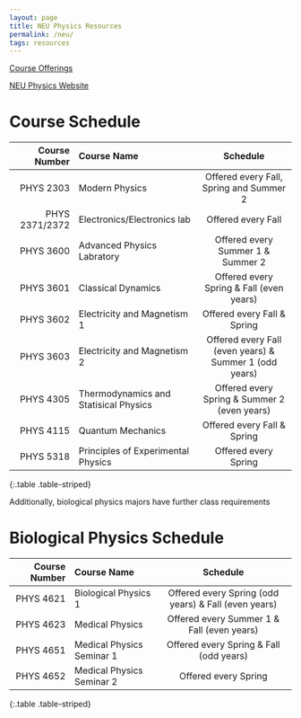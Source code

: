 ```yaml
---
layout: page
title: NEU Physics Resources
permalink: /neu/
tags: resources
---
```


[Course Offerings](http://catalog.northeastern.edu/undergraduate/science/physics/physics-bs/#planofstudytext)

[NEU Physics Website](https://cos.northeastern.edu/physics/)

# Course Schedule

| Course Number | Course Name                               | Schedule                                              |
| -------------:|:------------------------------------------|:-----------------------------------------------------:|
| PHYS 2303     | Modern Physics                            | Offered every Fall, Spring and Summer 2               |
| PHYS 2371/2372| Electronics/Electronics lab               | Offered every Fall                                    |
| PHYS 3600     | Advanced Physics Labratory                | Offered every Summer 1 & Summer 2                     |
| PHYS 3601     | Classical Dynamics                        | Offered every Spring & Fall (even years)              |
| PHYS 3602     | Electricity and Magnetism 1               | Offered every Fall & Spring                           |
| PHYS 3603     | Electricity and Magnetism 2               | Offered every Fall (even years) & Summer 1 (odd years)|
| PHYS 4305     | Thermodynamics and Statisical Physics     | Offered every Spring & Summer 2 (even years)          |
| PHYS 4115     | Quantum Mechanics                         | Offered every Fall & Spring                           |
| PHYS 5318     | Principles of Experimental Physics        | Offered every Spring                                  |
{:.table .table-striped}

Additionally, biological physics majors have further class requirements

# Biological Physics Schedule

| Course Number | Course Name                               | Schedule                                             |
| -------------:|:------------------------------------------|:----------------------------------------------------:|
| PHYS 4621     | Biological Physics 1                      | Offered every Spring (odd years) & Fall (even years) |
| PHYS 4623     | Medical Physics                           | Offered every Summer 1 & Fall (even years)           |
| PHYS 4651     | Medical Physics Seminar 1                 | Offered every Spring & Fall (odd years)              |
| PHYS 4652     | Medical Physics Seminar 2                 | Offered every Spring                                 |
{:.table .table-striped}